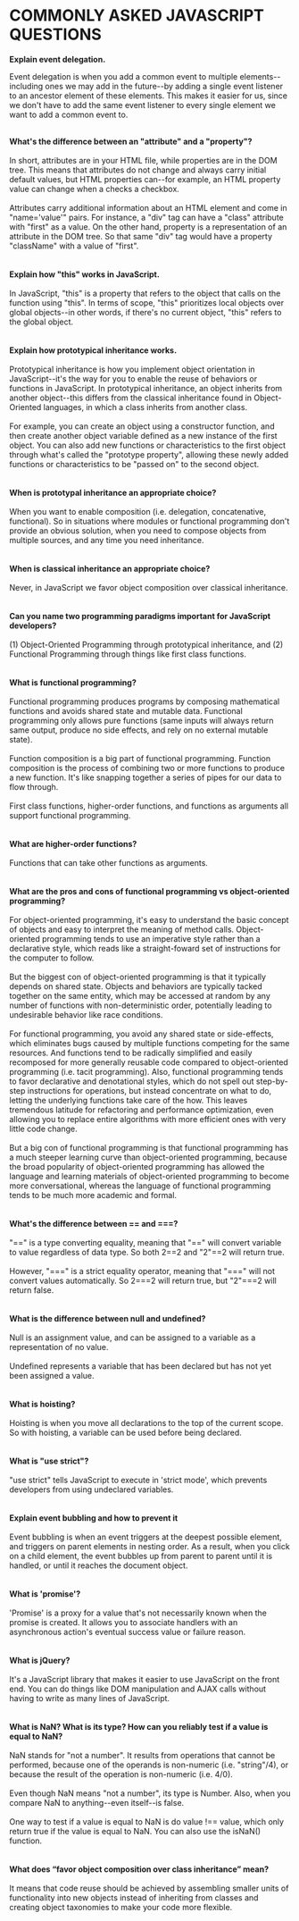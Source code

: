 # COMMONLY ASKED JAVASCRIPT QUESTIONS

<strong>Explain event delegation.</strong>

Event delegation is when you add a common event to multiple elements--including ones we may add in the future--by adding a single event listener to an ancestor element of these elements. This makes it easier for us, since we don't have to add the same event listener to every single element we want to add a common event to.

<br>
<strong>What's the difference between an "attribute" and a "property"?</strong>
<br>
<br>
In short, attributes are in your HTML file, while properties are in the DOM tree. This means that attributes do not change and always carry initial default values, but HTML properties can--for example, an HTML property value can change when a checks a checkbox.
<br>
<br>
Attributes carry additional information about an HTML element and come in "name='value'" pairs. For instance, a "div" tag can have a "class" attribute with "first" as a value. On the other hand, property is a representation of an attribute in the DOM tree. So that same "div" tag would have a property "className" with a value of "first".
<br>
<br>
<br>
<strong>Explain how "this" works in JavaScript.</strong>
<br>
<br>
In JavaScript, "this" is a property that refers to the object that calls on the function using "this". In terms of scope, "this" prioritizes local objects over global objects--in other words, if there's no current object, "this" refers to the global object.
<br>
<br>
<br>
<strong>Explain how prototypical inheritance works.</strong>
<br>
<br>
Prototypical inheritance is how you implement object orientation in JavaScript--it's the way for you to enable the reuse of behaviors or functions in JavaScript. In prototypical inheritance, an object inherits from another object--this differs from the classical inheritance found in Object-Oriented languages, in which a class inherits from another class.
<br>
<br>
For example, you can create an object using a constructor function, and then create another object variable defined as a new instance of the first object. You can also add new functions or characteristics to the first object through what's called the "prototype property", allowing these newly added functions or characteristics to be "passed on" to the second object.
<br>
<br>
<br>
<strong>When is prototypal inheritance an appropriate choice?</strong>
<br>
<br>
When you want to enable composition (i.e. delegation, concatenative, functional). So in situations where modules or functional programming don't provide an obvious solution, when you need to compose objects from multiple sources, and any time you need inheritance.
<br>
<br>
<br>
<strong>When is classical inheritance an appropriate choice?</strong>
<br>
<br>
Never, in JavaScript we favor object composition over classical inheritance.
<br>
<br>
<br>
<strong>Can you name two programming paradigms important for JavaScript developers?</strong>
<br>
<br>
(1) Object-Oriented Programming through prototypical inheritance, and (2) Functional Programming through things like first class functions.
<br>
<br>
<br>
<strong>What is functional programming?</strong>
<br>
<br>
Functional programming produces programs by composing mathematical functions and avoids shared state and mutable data. Functional programming only allows pure functions (same inputs will always return same output, produce no side effects, and rely on no external mutable state).
<br>
<br>
Function composition is a big part of functional programming. Function composition is the process of combining two or more functions to produce a new function. It's like snapping together a series of pipes for our data to flow through.
<br>
<br>
First class functions, higher-order functions, and functions as arguments all support functional programming.
<br>
<br>
<br>
<strong>What are higher-order functions?</strong>
<br>
<br>
Functions that can take other functions as arguments.
<br>
<br>
<br>
<strong>What are the pros and cons of functional programming vs object-oriented programming?</strong>
<br>
<br>
For object-oriented programming, it's easy to understand the basic concept of objects and easy to interpret the meaning of method calls. Object-oriented programming tends to use an imperative style rather than a declarative style, which reads like a straight-foward set of instructions for the computer to follow.
<br>
<br>
But the biggest con of object-oriented programming is that it typically depends on shared state. Objects and behaviors are typically tacked together on the same entity, which may be accessed at random by any number of functions with non-deterministic order, potentially leading to undesirable behavior like race conditions.
<br>
<br>
For functional programming, you avoid any shared state or side-effects, which eliminates bugs caused by multiple functions competing for the same resources. And functions tend to be radically simplified and easily recomposed for more generally reusable code compared to object-oriented programming (i.e. tacit programming). Also, functional programming tends to favor declarative and denotational styles, which do not spell out step-by-step instructions for operations, but instead concentrate on what to do, letting the underlying functions take care of the how. This leaves tremendous latitude for refactoring and performance optimization, even allowing you to replace entire algorithms with more efficient ones with very little code change.
<br>
<br>
But a big con of functional programming is that functional programming has a much steeper learning curve than object-oriented programming, because the broad popularity of object-oriented programming has allowed the language and learning materials of object-oriented programming to become more conversational, whereas the language of functional programming tends to be much more academic and formal.
<br>
<br>
<br>
<strong>What's the difference between == and ===?</strong>
<br>
<br>
"==" is a type converting equality, meaning that "==" will convert variable to value regardless of data type. So both 2==2 and "2"==2 will return true.
<br>
<br>
However, "===" is a strict equality operator, meaning that "===" will not convert values automatically. So 2===2 will return true, but "2"===2 will return false.
<br>
<br>
<br>
<strong>What is the difference between null and undefined?</strong>
<br>
<br>
Null is an assignment value, and can be assigned to a variable as a representation of no value.
<br>
<br>
Undefined represents a variable that has been declared but has not yet been assigned a value.
<br>
<br>
<br>
<strong>What is hoisting?</strong>
<br>
<br>
Hoisting is when you move all declarations to the top of the current scope. So with hoisting, a variable can be used before being declared.
<br>
<br>
<br>
<strong>What is "use strict"?</strong>
<br>
<br>
"use strict" tells JavaScript to execute in 'strict mode', which prevents developers from using undeclared variables.
<br>
<br>
<br>
<strong>Explain event bubbling and how to prevent it</strong>
<br>
<br>
Event bubbling is when an event triggers at the deepest possible element, and triggers on parent elements in nesting order. As a result, when you click on a child element, the event bubbles up from parent to parent until it is handled, or until it reaches the document object.
<br>
<br>
<br>
<strong>What is 'promise'?</strong>
<br>
<br>
'Promise' is a proxy for a value that's not necessarily known when the promise is created. It allows you to associate handlers with an asynchronous action's eventual success value or failure reason.
<br>
<br>
<br>
<strong>What is jQuery?</strong>
<br>
<br>
It's a JavaScript library that makes it easier to use JavaScript on the front end. You can do things like DOM manipulation and AJAX calls without having to write as many lines of JavaScript.
<br>
<br>
<br>
<strong>What is NaN? What is its type? How can you reliably test if a value is equal to NaN?</strong>
<br>
<br>
NaN stands for "not a number". It results from operations that cannot be performed, because one of the operands is non-numeric (i.e. "string"/4), or because the result of the operation is non-numeric (i.e. 4/0).
<br>
<br>
Even though NaN means "not a number", its type is Number. Also, when you compare NaN to anything--even itself--is false.
<br>
<br>
One way to test if a value is equal to NaN is do value !== value, which only return true if the value is equal to NaN. You can also use the isNaN() function.
<br>
<br>
<br>
<strong>What does “favor object composition over class inheritance” mean?</strong>
<br>
<br>
It means that code reuse should be achieved by assembling smaller units of functionality into new objects instead of inheriting from classes and creating object taxonomies to make your code more flexible.
<br>
<br>
